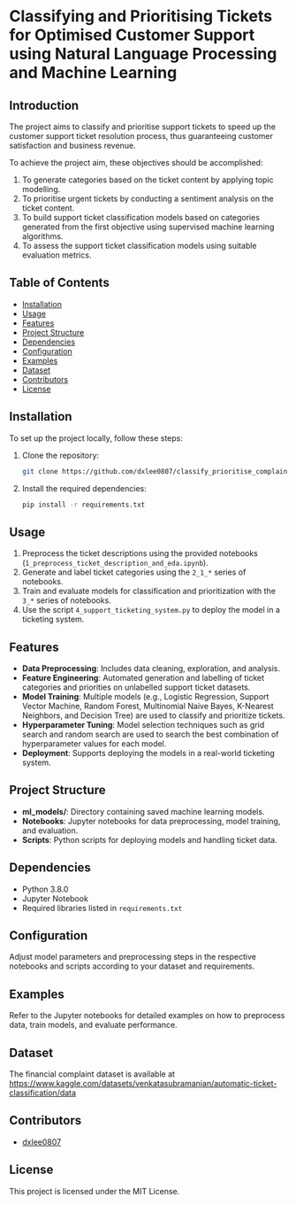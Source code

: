 
# Classifying and Prioritising Tickets for Optimised Customer Support using Natural Language Processing and Machine Learning

## Introduction
The project aims to classify and prioritise support tickets to speed up the customer support ticket resolution process, thus guaranteeing customer satisfaction and business revenue.

To achieve the project aim, these objectives should be accomplished:
1. To generate categories based on the ticket content by applying topic modelling.
2. To prioritise urgent tickets by conducting a sentiment analysis on the ticket content.
3. To build support ticket classification models based on categories generated from the first objective using supervised machine learning algorithms.
4. To assess the support ticket classification models using suitable evaluation metrics.

## Table of Contents
- [Installation](#installation)
- [Usage](#usage)
- [Features](#features)
- [Project Structure](#project-structure)
- [Dependencies](#dependencies)
- [Configuration](#configuration)
- [Examples](#examples)
- [Dataset](#dataset)
- [Contributors](#contributors)
- [License](#license)

## Installation
To set up the project locally, follow these steps:
1. Clone the repository:
   ```bash
   git clone https://github.com/dxlee0807/classify_prioritise_complaint_ticket.git
   ```
2. Install the required dependencies:
   ```bash
   pip install -r requirements.txt
   ```

## Usage
1. Preprocess the ticket descriptions using the provided notebooks (`1_preprocess_ticket_description_and_eda.ipynb`).
2. Generate and label ticket categories using the `2_1_*` series of notebooks.
3. Train and evaluate models for classification and prioritization with the `3_*` series of notebooks.
4. Use the script `4_support_ticketing_system.py` to deploy the model in a ticketing system.

## Features
- **Data Preprocessing**: Includes data cleaning, exploration, and analysis.
- **Feature Engineering**: Automated generation and labelling of ticket categories and priorities on unlabelled support ticket datasets.
- **Model Training**: Multiple models (e.g., Logistic Regression, Support Vector Machine, Random Forest, Multinomial Naive Bayes, K-Nearest Neighbors, and Decision Tree) are used to classify and prioritize tickets.
- **Hyperparameter Tuning**: Model selection techniques such as grid search and random search are used to search the best combination of hyperparameter values for each model.
- **Deployment**: Supports deploying the models in a real-world ticketing system.

## Project Structure
- **ml_models/**: Directory containing saved machine learning models.
- **Notebooks**: Jupyter notebooks for data preprocessing, model training, and evaluation.
- **Scripts**: Python scripts for deploying models and handling ticket data.

## Dependencies
- Python 3.8.0
- Jupyter Notebook
- Required libraries listed in `requirements.txt`

## Configuration
Adjust model parameters and preprocessing steps in the respective notebooks and scripts according to your dataset and requirements.

## Examples
Refer to the Jupyter notebooks for detailed examples on how to preprocess data, train models, and evaluate performance.

## Dataset
The financial complaint dataset is available at https://www.kaggle.com/datasets/venkatasubramanian/automatic-ticket-classification/data

## Contributors
- [dxlee0807](https://github.com/dxlee0807)

## License
This project is licensed under the MIT License.

